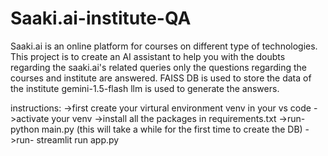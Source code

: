 # Saaki.ai-institute-QA
Saaki.ai is an online platform for courses on different type of technologies.
This project is to create an AI assistant to help you with the doubts regarding the saaki.ai's related queries
only the questions regarding the courses and institute are answered.
FAISS DB is used to store the data of the institute
gemini-1.5-flash llm is used to generate the answers.


instructions:
->first create your virtural environment venv in your vs code
->activate your venv
->install all the packages in requirements.txt
->run- python main.py (this will take a while for the first time to create the DB)
->run- streamlit run app.py
